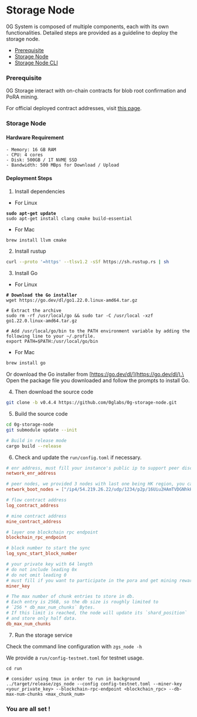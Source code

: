 # Storage Node

0G System is composed of multiple components, each with its own functionalities. Detailed steps are provided as a guideline to deploy the storage node.

* [Prerequisite](storage-node.md#prerequisite)
* [Storage Node](storage-node.md#storage-node)
* [Storage Node CLI](storage-node.md#storage-node-cli)

### Prerequisite

0G Storage interact with on-chain contracts for blob root confirmation and PoRA mining.

For official deployed contract addresses, visit [this page](../docs/contract-addresses.md).

### Storage Node

#### Hardware Requirement

```
- Memory: 16 GB RAM
- CPU: 4 cores
- Disk: 500GB / 1T NVME SSD
- Bandwidth: 500 MBps for Download / Upload
```

#### Deployment Steps

1. Install dependencies

* For Linux

<pre><code><strong>sudo apt-get update
</strong>sudo apt-get install clang cmake build-essential
</code></pre>

* For Mac

```bash
brew install llvm cmake
```

2. Install rustup

```bash
curl --proto '=https' --tlsv1.2 -sSf https://sh.rustup.rs | sh
```

3. Install Go

* For Linux

<pre class="language-bash"><code class="lang-bash"><strong># Download the Go installer
</strong>wget https://go.dev/dl/go1.22.0.linux-amd64.tar.gz

# Extract the archive
sudo rm -rf /usr/local/go &#x26;&#x26; sudo tar -C /usr/local -xzf go1.22.0.linux-amd64.tar.gz

# Add /usr/local/go/bin to the PATH environment variable by adding the following line to your ~/.profile.
export PATH=$PATH:/usr/local/go/bin
</code></pre>

* For Mac

```bash
brew install go
```

Or  download the Go installer from [https://go.dev/dl/](https://go.dev/dl/).\
Open the package file you downloaded and follow the prompts to install Go.

4. Then download the source code

```bash
git clone -b v0.4.4 https://github.com/0glabs/0g-storage-node.git
```

5. Build the source code

```bash
cd 0g-storage-node
git submodule update --init

# Build in release mode
cargo build --release
```

6. Check and update the `run/config.toml` if necessary.

```toml
# enr address, must fill your instance's public ip to support peer discovery
network_enr_address

# peer nodes, we provided 3 nodes with last one being HK region, you can also modify to your own ips
network_boot_nodes = ["/ip4/54.219.26.22/udp/1234/p2p/16Uiu2HAmTVDGNhkHD98zDnJxQWu3i1FL1aFYeh9wiQTNu4pDCgps","/ip4/52.52.127.117/udp/1234/p2p/16Uiu2HAkzRjxK2gorngB1Xq84qDrT4hSVznYDHj6BkbaE4SGx9oS","/ip4/18.167.69.68/udp/1234/p2p/16Uiu2HAm2k6ua2mGgvZ8rTMV8GhpW71aVzkQWy7D37TTDuLCpgmX"]

# flow contract address
log_contract_address

# mine contract address
mine_contract_address

# layer one blockchain rpc endpoint
blockchain_rpc_endpoint

# block number to start the sync
log_sync_start_block_number

# your private key with 64 length
# do not include leading 0x
# do not omit leading 0
# must fill if you want to participate in the pora and get mining reward
miner_key

# The max number of chunk entries to store in db.
# Each entry is 256B, so the db size is roughly limited to
# `256 * db_max_num_chunks` Bytes.
# If this limit is reached, the node will update its `shard_position`
# and store only half data.
db_max_num_chunks
```

7. Run the storage service

Check the command line configuration with `zgs_node -h`

We provide a `run/config-testnet.toml` for testnet usage.

```shell
cd run

# consider using tmux in order to run in background
../target/release/zgs_node --config config-testnet.toml --miner-key <your_private_key> --blockchain-rpc-endpoint <blockchain_rpc> --db-max-num-chunks <max_chunk_num>
```

### You are all set !
